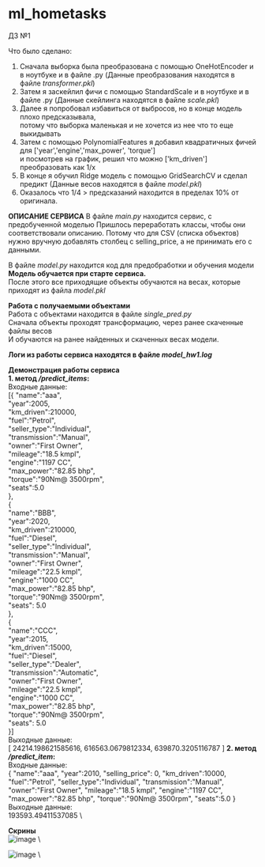 # ml_hometasks
ДЗ №1

Что было сделано:
1. Сначала выборка была преобразована с помощью OneHotEncoder и в ноутбуке и в файле .py (Данные преобразования находятся в файле *transformer.pkl*)
2. Затем я заскейлил фичи с помощью StandardScale и в ноутбуке и в файле .py (Данные скейлинга находятся в файле *scale.pkl*) 
3. Далее я попробовал избавиться от выбросов, но в конце модель плохо предсказывала,\
потому что выборка маленькая и не хочется из нее что то еще выкидывать
4. Затем с помощью PolynomialFeatures я добавил квадратичных фичей для ['year','engine','max_power', 'torque']\
и посмотрев на график, решил что можно ['km_driven'] преобразовать как 1/х
5. В конце я обучил Ridge модель с помощью GridSearchCV и сделал предикт (Данные весов находятся в файле *model.pkl*) 
6. Оказалось что 1/4 > предсказаний находится в пределах 10% от оригинала.

**ОПИСАНИЕ СЕРВИСА**
В файле *main.py* находится сервис, с предобученной моделью
Пришлось переработать классы, чтобы они соответствовали описанию. Потому что для CSV (списка объектов)\
нужно вручную добавлять столбец с selling_price, а не принимать его с данными.

В файле *model.py* находится код для предобработки и обучения модели\
**Модель обучается при старте сервиса.**\
После этого все приходящие объекты обучаются на весах, которые приходят из файла *model.pkl*

**Работа с получаемыми объектами**\
Работа с объектами находится в файле *single_pred.py*\
Сначала объекты проходят трансформацию, через ранее скаченные файлы весов\
И обучаются на ранее найденных и скаченных весах модели.

**Логи из работы сервиса находятся в файле *model_hw1.log***

**Демонстрация работы сервиса**\
**1. метод */predict_items*:**\
Входные данные:\
[{
    "name":"aaa",\
    "year":2005,\
    "km_driven":210000,\
    "fuel":"Petrol",\
    "seller_type":"Individual",\
    "transmission":"Manual",\
    "owner":"First Owner",\
    "mileage":"18.5 kmpl",\
    "engine":"1197 CC",\
    "max_power":"82.85 bhp",\
    "torque":"90Nm@ 3500rpm",\
    "seats":5.0\
},\
{\
    "name":"BBB",\
    "year":2020,\
    "km_driven":210000,\
    "fuel":"Diesel",\
    "seller_type":"Individual",\
    "transmission":"Manual",\
    "owner":"First Owner",\
    "mileage":"22.5 kmpl",\
    "engine":"1000 CC",\
    "max_power":"82.85 bhp",\
    "torque":"90Nm@ 3500rpm",\
    "seats": 5.0\
},\
{\
    "name":"CCC",\
    "year":2015,\
    "km_driven":15000,\
    "fuel":"Diesel",\
    "seller_type":"Dealer",\
    "transmission":"Automatic",\
    "owner":"First Owner",\
    "mileage":"22.5 kmpl",\
    "engine":"1000 CC",\
    "max_power":"82.85 bhp",\
    "torque":"90Nm@ 3500rpm",\
    "seats": 5.0\
}]\
Выходные данные: \
[
    24214.198621585616,
    616563.0679812334,
    639870.3205116787
]
**2. метод */predict_item*:** \
Входные данные: \
{
    "name":"aaa", 
    "year":2010, 
    "selling_price": 0,
    "km_driven":10000, 
    "fuel":"Petrol", 
    "seller_type":"Individual", 
    "transmission":"Manual", 
    "owner":"First Owner", 
    "mileage":"18.5 kmpl",
    "engine":"1197 CC", 
    "max_power":"82.85 bhp", 
    "torque":"90Nm@ 3500rpm",
    "seats":5.0
}
Выходные данные: \
193593.49411537085 \

**Скрины** \
![image](https://github.com/Paral1ax/ml_hometasks/assets/71229854/f53b7cc3-f47a-4433-9a15-32ca28514459) \

![image](https://github.com/Paral1ax/ml_hometasks/assets/71229854/03f238cc-1bd2-419b-9ce4-520add4699a2) \


